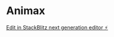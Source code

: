 # Animax

[Edit in StackBlitz next generation editor ⚡️](https://stackblitz.com/~/github.com/manato003/Animax)
